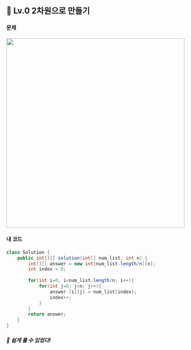 ## 📍 Lv.0 2차원으로 만들기 <br>

#### 문제 <br>
<img src="https://github.com/yejinsohn/TIL/assets/104317217/9062fec2-8ae4-49b1-8f43-b3f51a0dc3d3" width="470" height="500"/>

#### 내 코드 <br>

```Java
class Solution {
    public int[][] solution(int[] num_list, int n) {
        int[][] answer = new int[num_list.length/n][n];
        int index = 0;
        
        for(int i=0; i<num_list.length/n; i++){
            for(int j=0; j<n; j++){
                answer [i][j] = num_list[index];
                index++;
            }
        }
        return answer;
    }
}
```

##### 🌿 쉽게 풀 수 있었다!
